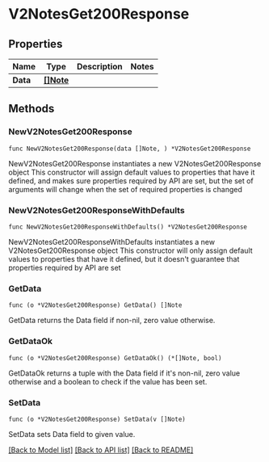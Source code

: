 # V2NotesGet200Response

## Properties

Name | Type | Description | Notes
------------ | ------------- | ------------- | -------------
**Data** | [**[]Note**](Note.md) |  | 

## Methods

### NewV2NotesGet200Response

`func NewV2NotesGet200Response(data []Note, ) *V2NotesGet200Response`

NewV2NotesGet200Response instantiates a new V2NotesGet200Response object
This constructor will assign default values to properties that have it defined,
and makes sure properties required by API are set, but the set of arguments
will change when the set of required properties is changed

### NewV2NotesGet200ResponseWithDefaults

`func NewV2NotesGet200ResponseWithDefaults() *V2NotesGet200Response`

NewV2NotesGet200ResponseWithDefaults instantiates a new V2NotesGet200Response object
This constructor will only assign default values to properties that have it defined,
but it doesn't guarantee that properties required by API are set

### GetData

`func (o *V2NotesGet200Response) GetData() []Note`

GetData returns the Data field if non-nil, zero value otherwise.

### GetDataOk

`func (o *V2NotesGet200Response) GetDataOk() (*[]Note, bool)`

GetDataOk returns a tuple with the Data field if it's non-nil, zero value otherwise
and a boolean to check if the value has been set.

### SetData

`func (o *V2NotesGet200Response) SetData(v []Note)`

SetData sets Data field to given value.



[[Back to Model list]](../README.md#documentation-for-models) [[Back to API list]](../README.md#documentation-for-api-endpoints) [[Back to README]](../README.md)


